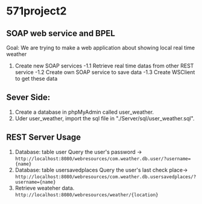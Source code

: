 # 571project2
## SOAP web service and BPEL

Goal: We are trying to make a web application about showing local real time weather

 1. Create new SOAP services
 -1.1 Retrieve real time datas from other REST service
 -1.2 Create own SOAP service to save data
 -1.3 Create WSClient to get these data

## Sever Side:
1. Create a database in phpMyAdmin called user_weather.
2. Uder user_weather, import the sql file in "./Server/sql/user_weather.sql".

##  REST Server Usage
1. Database: table user 
Query the user's password ->
`http://localhost:8080/webresources/com.weather.db.user/?username={name}`
2. Database: table usersavedplaces 
Query the user's last check place->
`http://localhost:8080/webresources/com.weather.db.usersavedplaces/?username={name}`
3. Retrieve weateher data.
`http://localhost:8080/webresources/weather/{location}`
